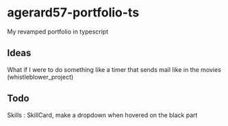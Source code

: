 # agerard57-portfolio-ts

My revamped portfolio in typescript

## Ideas

What if I were to do something like a timer that sends mail like in the movies
(whistleblower_project)

## Todo

Skills : SkillCard, make a dropdown when hovered on the black part
